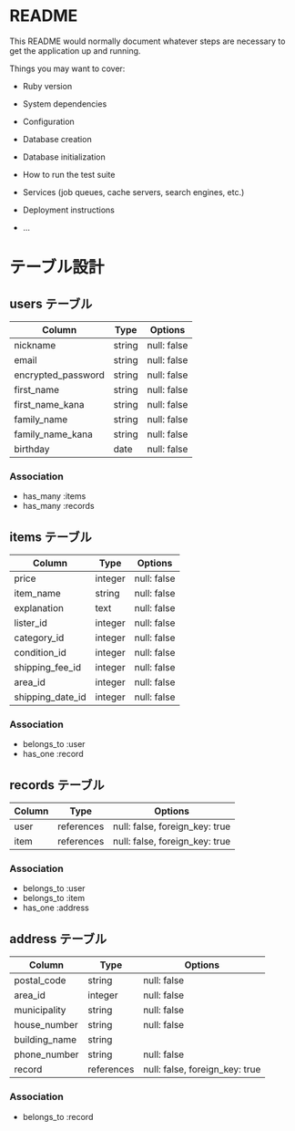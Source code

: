 # README

This README would normally document whatever steps are necessary to get the
application up and running.

Things you may want to cover:

* Ruby version

* System dependencies

* Configuration

* Database creation

* Database initialization

* How to run the test suite

* Services (job queues, cache servers, search engines, etc.)

* Deployment instructions

* ...

# テーブル設計

## users テーブル

| Column   | Type   | Options     |
| -------- | ------ | ----------- |
| nickname     | string | null: false |
| email    | string | null: false |
| encrypted_password | string | null: false |
| first_name | string | null: false |
| first_name_kana | string | null: false |
| family_name | string | null: false |
| family_name_kana    | string | null: false |
| birthday    | date | null: false |

### Association

- has_many :items
- has_many :records


## items テーブル

| Column | Type   | Options     |
| ------ | ------ | ----------- |
| price   | integer | null: false |
| item_name   | string | null: false |
| explanation   | text | null: false |
| lister_id   | integer | null: false |
| category_id   | integer | null: false |
| condition_id   | integer | null: false |
| shipping_fee_id   | integer | null: false |
| area_id   | integer | null: false |
| shipping_date_id   | integer | null: false |
  

### Association

- belongs_to :user
- has_one :record


## records テーブル

| Column | Type       | Options                        |
| ------ | ---------- | ------------------------------ |
| user   | references | null: false, foreign_key: true |
| item   | references | null: false, foreign_key: true |

### Association


- belongs_to :user
- belongs_to :item
- has_one :address


## address テーブル

| Column  | Type       | Options                        |
| ------- | ---------- | ------------------------------ |
| postal_code | string     | null: false    |
| area_id    | integer | null: false             |
| municipality    | string | null: false               |
| house_number    | string | null: false               |
| building_name    | string |           |
| phone_number    | string | null: false               |
| record    | references | null: false, foreign_key: true |


### Association


- belongs_to :record

